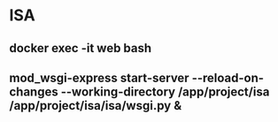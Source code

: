 # ISA
## docker exec -it web bash ##
## mod_wsgi-express start-server --reload-on-changes --working-directory /app/project/isa /app/project/isa/isa/wsgi.py & ##